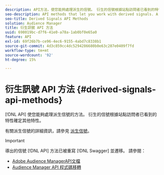```yaml
---
description: API方法，使您能夠處理派生的信號。 衍生的信號根據站點訪問者已看到的特性確定其他特性。
seo-description: API methods that let you work with derived signals. A derived signal qualifies site visitors for additional traits based on a trait they've already seen.
seo-title: Derived Signals API Methods
solution: Audience Manager
title: 衍生訊號 API 方法
uuid: 698019bc-d7f6-41e0-a78a-1ab0bf0e65a0
feature: API
exl-id: 69f26b7b-ce96-4ec6-9155-4abd7c8338b1
source-git-commit: 4d3c859cc4dc5294286680b0e63c287e0409f7fd
workflow-type: tm+mt
source-wordcount: '92'
ht-degree: 15%

---
```


# 衍生訊號 API 方法 {#derived-signals-api-methods}

[!DNL API] 使您能夠處理派生信號的方法。 衍生的信號根據站點訪問者已看到的特性確定其他特性。

<!-- c_separator.xml -->

有關派生信號的詳細資訊，請參見 [派生信號](../../features/derived-signals.md)。

>[!IMPORTANT]
>
>導出的信號 [!DNL API] 方法已被重寫 [!DNL Swagger] 並遷移。 請參閱：
>
>* [Adobe Audience ManagerAPI文檔](https://bank.demdex.com/portal/swagger/index.html)
>* [Audience Manager API 程式碼移轉](../../api/api-swagger-migration.md)

